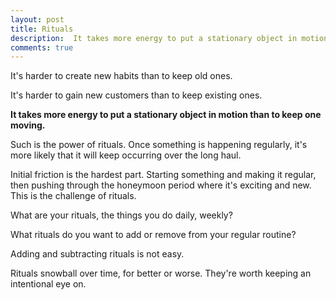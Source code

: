 ```yaml
---
layout: post
title: Rituals
description:  It takes more energy to put a stationary object in motion than to keep one moving.
comments: true
---
```

It's harder to create new habits than to keep old ones.

It's harder to gain new customers than to keep existing ones.

**It takes more energy to put a stationary object in motion than to keep one moving.**

Such is the power of rituals. Once something is happening regularly, it's more likely that it will keep occurring over the long haul.

Initial friction is the hardest part.  Starting something and making it regular, then pushing through the honeymoon period where it's exciting and new. This is the challenge of rituals.

What are your rituals, the things you do daily, weekly?

What rituals do you want to add or remove from your regular routine?

Adding and subtracting rituals is not easy.

Rituals snowball over time, for better or worse.  They're worth keeping an intentional eye on.
